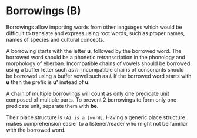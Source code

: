 # Borrowings (B)

Borrowings allow importing words from other languages which would be difficult
to translate and express using root words, such as proper names, names of
species and cultural concepts.

A borrowing starts with the letter **u**, followed by the borrowed word. The
borrowed word should be a phonetic retranscription in the phonology and
morphology of eberban. Incompatible chains of vowels should be borrowed using a
buffer letter such as *h*. Incompatible chains of consonants should be borrowed
using a buffer vowel such as *i*. If the borrowed word starts with **u** then
the prefix is **u'** instead of **u**.

A chain of multiple borrowings will count as only one predicate unit composed of
multiple parts. To prevent 2 borrowings to form only one predicate unit,
separate them with **be**.

Their place structure is `(A) is a [word]`. Having a generic place structure
makes comprehension easier to a listener/reader who might not be familiar with
the borrowed word.